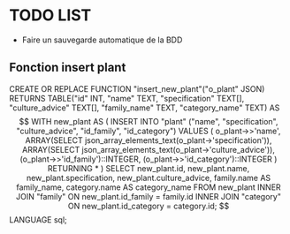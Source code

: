 # TODO LIST

- Faire un sauvegarde automatique de la BDD

## Fonction insert plant
CREATE OR REPLACE FUNCTION "insert_new_plant"("o_plant" JSON)
RETURNS TABLE("id" INT, "name" TEXT, "specification" TEXT[], "culture_advice" TEXT[], "family_name" TEXT, "category_name" TEXT) AS
$$
    WITH new_plant AS (
        INSERT INTO "plant" ("name", "specification", "culture_advice", "id_family", "id_category")
        VALUES (
            o_plant->>'name',
            ARRAY(SELECT json_array_elements_text(o_plant->'specification')),
            ARRAY(SELECT json_array_elements_text(o_plant->'culture_advice')),
            (o_plant->>'id_family')::INTEGER,
            (o_plant->>'id_category')::INTEGER
        )
        RETURNING *
    )
    SELECT
        new_plant.id,
        new_plant.name,
        new_plant.specification,
        new_plant.culture_advice,
        family.name AS family_name,
        category.name AS category_name
    FROM new_plant
    INNER JOIN "family" ON new_plant.id_family = family.id
    INNER JOIN "category" ON new_plant.id_category = category.id;
$$
LANGUAGE sql;
